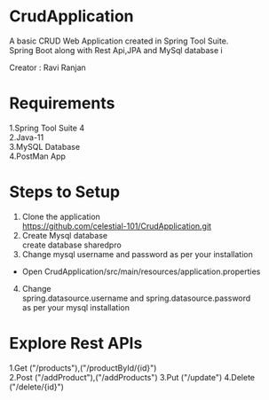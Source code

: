 
# CrudApplication
A basic CRUD Web Application created in Spring Tool Suite.    
Spring Boot along with Rest Api,JPA and MySql database i
 
Creator : Ravi Ranjan


# Requirements
1.Spring Tool Suite 4     
2.Java-11   
3.MySQL Database  
4.PostMan App   
# Steps to Setup
1. Clone the application  
   https://github.com/celestial-101/CrudApplication.git  
2. Create Mysql database   
   create database sharedpro   
3. Change mysql username and password as per your installation
 * Open CrudApplication/src/main/resources/application.properties
4. Change    
  spring.datasource.username and spring.datasource.password      
  as per your mysql installation     


          
# Explore Rest APIs
1.Get ("/products"),("/productById/{id}")    
2.Post ("/addProduct"),("/addProducts")
3.Put ("/update")
4.Delete ("/delete/{id}")
